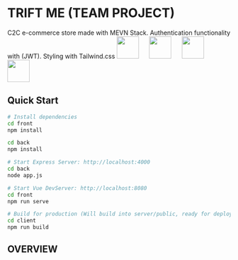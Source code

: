 # TRIFT ME (TEAM PROJECT)
C2C e-commerce store made with MEVN Stack. Authentication functionality with (JWT). 
Styling with Tailwind.css
<img src="https://encrypted-tbn0.gstatic.com/images?q=tbn:ANd9GcSOOiKh1Xk5RDZFKPkVXYfi8U-t2cuotiAOR7G_7w_HWXfV02TMnd9wnVM" height="50" /> &nbsp;&nbsp;&nbsp;&nbsp;&nbsp;<img src="https://i.cloudup.com/zfY6lL7eFa-3000x3000.png" height="50" /> &nbsp;&nbsp;&nbsp;&nbsp;&nbsp;<img src="/docs/Vue.js_Logo.svg.png" height="50" />  &nbsp;&nbsp;&nbsp;&nbsp;&nbsp;<img src="https://upload.wikimedia.org/wikipedia/commons/7/7e/Node.js_logo_2015.svg" height="50" /> 

## Quick Start

```bash
# Install dependencies
cd front
npm install

cd back
npm install

# Start Express Server: http://localhost:4000
cd back
node app.js

# Start Vue DevServer: http://localhost:8080
cd front
npm run serve

# Build for production (Will build into server/public, ready for deployment)
cd client
npm run build
```

## OVERVIEW 

